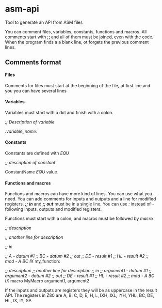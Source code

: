 # asm-api
Tool to generate an API from ASM files

You can comment files, variables, constants, functions and macros.
All comments start with **;;** and all of them must be joined, even with the code. When the program finds a a blank line, ot forgets the previous comment lines.

## Comments format

#### Files
Comments for files must start at the beginning of the file, at first line and you you can have several lines

#### Variables
Variables must start with a dot and finish with a colon.

_;; Description of variable_

*.*variable_name*:*

#### Constants
Constants are defined with *EQU*

_;; description of constant_

ConstantName *EQU* value

#### Functions and macros
Functions and macros can have more kind of lines. You can use what you need.
You can add comments for inputs and outputs and a line for modified registers.
***;; in*** and ***;; out*** must be in a single line.
You can use *:* instead of *-* following inputs, outputs and modified registers.

Functions must start with a colon, and macros must be followed by *macro*

_;; description_

_;; another line for description_

_;; in_

_;; A - datum #1_
_;; BC - datum #2_
_;; out_
_;; DE - result #1_
_;; HL - result #2_
_;; mod - A BC IX_
my_function:

_;; description_
_;; another line for description_
_;; in_
_;; argument1 - datum #1_
_;; argument2 - datum #2_
_;; out_
_;; DE - result #1_
_;; HL - result #2_
_;; mod - A BC IX_
macro MyMacro argument1, argument2

If the inputs and outputs are registers they will be as uppercase in the result API.
The registers in Z80 are A, B, C, D, E, H, L, IXH, IXL, IYH, YHL, BC, DE, HL, IX, IY, SP.

